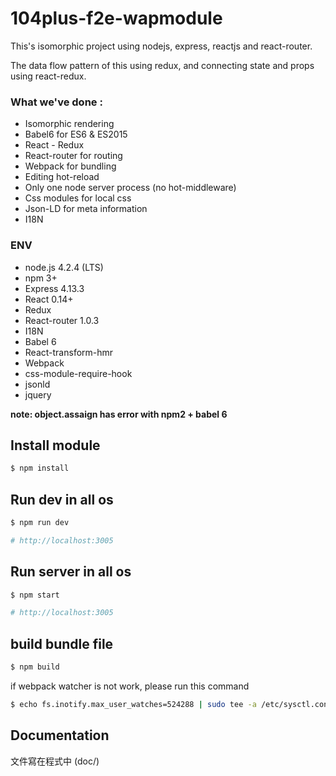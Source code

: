 # 104plus-f2e-wapmodule

This's isomorphic project using nodejs, express, reactjs and react-router.

The data flow pattern of this using redux, and connecting state and props using react-redux.

### What we've done :

* Isomorphic rendering 
* Babel6 for ES6 & ES2015
* React - Redux
* React-router for routing
* Webpack for bundling
* Editing hot-reload
* Only one node server process (no hot-middleware)
* Css modules for local css 
* Json-LD for meta information
* I18N

### ENV

* node.js 4.2.4 (LTS)
* npm 3+  
* Express 4.13.3
* React 0.14+
* Redux
* React-router 1.0.3
* I18N
* Babel 6
* React-transform-hmr
* Webpack
* css-module-require-hook
* jsonld
* jquery

**note: object.assaign has error with npm2 + babel 6**

## Install module
```bash
$ npm install
```

## Run dev in all os
```bash
$ npm run dev

# http://localhost:3005
```

## Run server in all os
```bash
$ npm start

# http://localhost:3005
```

## build bundle file
```bash
$ npm build
```

if webpack watcher is not work, please run this command
```bash
$ echo fs.inotify.max_user_watches=524288 | sudo tee -a /etc/sysctl.conf && sudo sysctl -p
```

## Documentation
文件寫在程式中 (doc/)